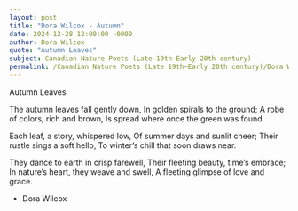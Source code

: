 ```yaml
---
layout: post
title: "Dora Wilcox - Autumn"
date: 2024-12-28 12:00:00 -0000
author: Dora Wilcox
quote: "Autumn Leaves"
subject: Canadian Nature Poets (Late 19th–Early 20th century)
permalink: /Canadian Nature Poets (Late 19th–Early 20th century)/Dora Wilcox/Dora Wilcox - Autumn
---
```


Autumn Leaves
  
  The autumn leaves fall gently down,
  In golden spirals to the ground;
  A robe of colors, rich and brown,
  Is spread where once the green was found.
  
  Each leaf, a story, whispered low,
  Of summer days and sunlit cheer;
  Their rustle sings a soft hello,
  To winter’s chill that soon draws near.
  
  They dance to earth in crisp farewell,
  Their fleeting beauty, time’s embrace;
  In nature’s heart, they weave and swell,
  A fleeting glimpse of love and grace.


- Dora Wilcox
